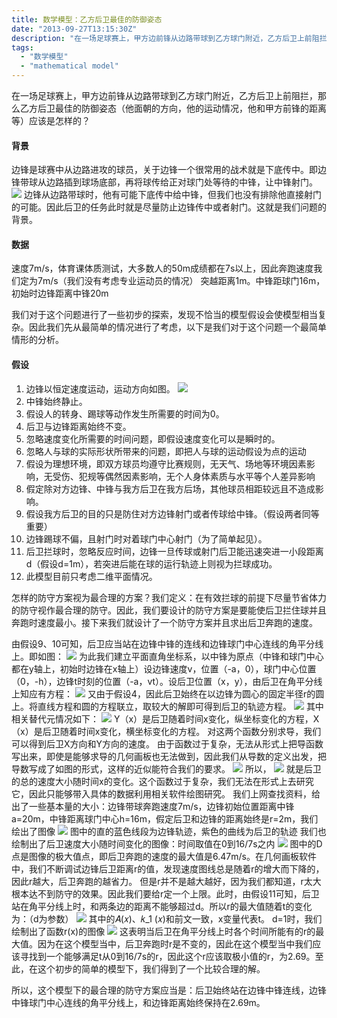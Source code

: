 ```yaml
---
title: 数学模型：乙方后卫最佳的防御姿态
date: "2013-09-27T13:15:30Z"
description: "在一场足球赛上，甲方边前锋从边路带球到乙方球门附近，乙方后卫上前阻拦，那么乙方后卫最佳的防御姿态（他面朝的方向，他的运动情况，他和甲方前锋的距离等）应该是怎样的？"
tags:
  - "数学模型"
  - "mathematical model"
---
```



在一场足球赛上，甲方边前锋从边路带球到乙方球门附近，乙方后卫上前阻拦，那么乙方后卫最佳的防御姿态（他面朝的方向，他的运动情况，他和甲方前锋的距离等）应该是怎样的？

#### 背景
边锋是球赛中从边路进攻的球员，关于边锋一个很常用的战术就是下底传中。即边锋带球从边路插到球场底部，再将球传给正对球门处等待的中锋，让中锋射门。
![](pic1.jpg)
边锋从边路带球时，他有可能下底传中给中锋，但我们也没有排除他直接射门的可能。因此后卫的任务此时就是尽量防止边锋传中或者射门。这就是我们问题的背景。

#### 数据
速度7m/s，体育课体质测试，大多数人的50m成绩都在7s以上，因此奔跑速度我们定为7m/s（我们没有考虑专业运动员的情况）
突越距离1m。中锋距球门16m，初始时边锋距离中锋20m

我们对于这个问题进行了一些初步的探索，发现不恰当的模型假设会使模型相当复杂。因此我们先从最简单的情况进行了考虑，以下是我们对于这个问题一个最简单情形的分析。

#### 假设
1. 边锋以恒定速度运动，运动方向如图。
![](图片2.png)
2. 中锋始终静止。
3. 假设人的转身、踢球等动作发生所需要的时间为0。
4. 后卫与边锋距离始终不变。
5. 忽略速度变化所需要的时间问题，即假设速度变化可以是瞬时的。
6. 忽略人与球的实际形状所带来的问题，即把人与球的运动假设为点的运动
7.	假设为理想环境，即双方球员均遵守比赛规则，无天气、场地等环境因素影响，无受伤、犯规等偶然因素影响，无个人身体素质与水平等个人差异影响
8. 假定除对方边锋、中锋与我方后卫在我方后场，其他球员相距较远且不造成影响。
9. 假设我方后卫的目的只是防住对方边锋射门或者传球给中锋。（假设两者同等重要）
10. 边锋踢球不偏，且射门时对着球门中心射门（为了简单起见）。
11. 后卫拦球时，忽略反应时间，边锋一旦传球或射门后卫能迅速突进一小段距离d（假设d=1m），若突进后能在球的运行轨迹上则视为拦球成功。
12. 此模型目前只考虑二维平面情况。

怎样的防守方案视为最合理的方案？我们定义：在有效拦球的前提下尽量节省体力的防守视作最合理的防守。因此，我们要设计的防守方案是要能使后卫拦住球并且奔跑时速度最小。接下来我们就设计了一个防守方案并且求出后卫奔跑的速度。

由假设9、10可知，后卫应当站在边锋中锋的连线和边锋球门中心连线的角平分线上。即如图：
![](图片3.png)
为此我们建立平面直角坐标系，以中锋为原点（中锋和球门中心都在y轴上，初始时边锋在x轴上）设边锋速度v，位置（-a，0），球门中心位置（0，-h），边锋t时刻的位置（-a，vt）。设后卫位置（x，y），由后卫在角平分线上知应有方程：
![](pic4.png)
又由于假设4，因此后卫始终在以边锋为圆心的固定半径r的圆上。将直线方程和圆的方程联立，取较大的解即可得到后卫的轨迹方程。
![](pic5.png)
其中相关替代元情况如下：
![](pic6.png)
Y（x）是后卫随着时间x变化，纵坐标变化的方程，X（x）是后卫随着时间x变化，横坐标变化的方程。
对这两个函数分别求导，我们可以得到后卫X方向和Y方向的速度。
由于函数过于复杂，无法从形式上把导函数写出来，即使是能够求导的几何画板也无法做到，因此我们从导数的定义出发，把导数写成了如图的形式，这样的近似能符合我们的要求。
![](pic7.png)
所以，
![](pic8.png)
就是后卫的总的速度大小随时间x的变化。这个函数过于复杂，我们无法在形式上去研究它，因此只能够带入具体的数据利用相关软件绘图研究。
我们上网查找资料，给出了一些基本量的大小：边锋带球奔跑速度7m/s，边锋初始位置距离中锋a=20m，中锋距离球门中心h=16m，假定后卫和边锋的距离始终是r=2m，我们绘出了图像
![](pic9.jpg)
图中的直的蓝色线段为边锋轨迹，紫色的曲线为后卫的轨迹
我们也绘制出了后卫速度大小随时间变化的图像：时间取值在0到16/7s之内
![](pic10.jpg)
图中的D点是图像的极大值点，即后卫奔跑的速度的最大值是6.47m/s。在几何画板软件中，我们不断调试边锋后卫距离r的值，发现速度图线总是随着r的增大而下降的，因此r越大，后卫奔跑的越省力。
但是r并不是越大越好，因为我们都知道，r太大根本达不到防守的效果。因此我们要给r定一个上限。此时，由假设11可知，后卫站在角平分线上时，和两条边的距离不能够超过d。所以r的最大值随着t的变化为：（d为参数）
![](pic11.png)
其中的𝐴(𝑥)、𝑘_1 (𝑥)和前文一致，x变量代表t。
d=1时，我们绘制出了函数r(x)的图像
![](pic12.jpg)
这表明当后卫在角平分线上时各个时间所能有的r的最大值。因为在这个模型当中，后卫奔跑时r是不变的，因此在这个模型当中我们应该寻找到一个能够满足t从0到16/7s的r，因此这个r应该取极小值的r，为2.69。至此，在这个初步的简单的模型下，我们得到了一个比较合理的解。

所以，这个模型下的最合理的防守方案应当是：后卫始终站在边锋中锋连线，边锋中锋球门中心连线的角平分线上，和边锋距离始终保持在2.69m。


